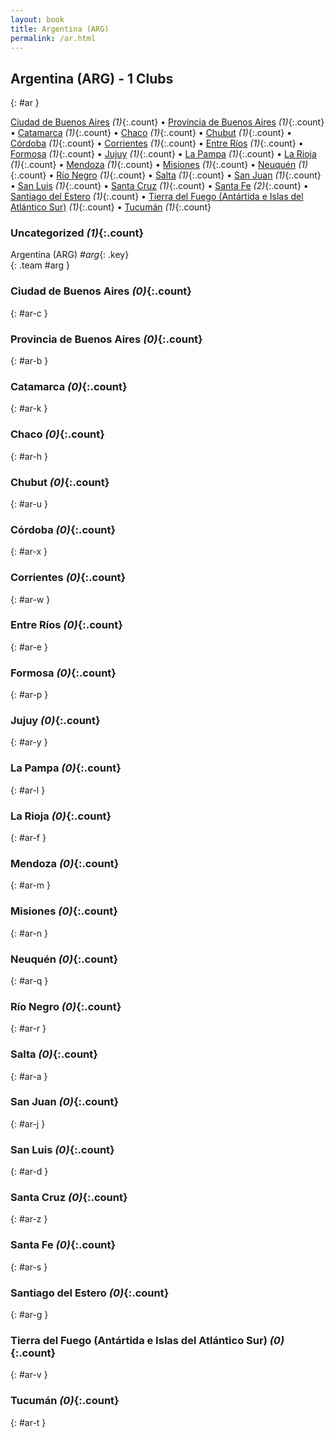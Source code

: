 ```yaml
---
layout: book
title: Argentina (ARG)
permalink: /ar.html
---
```


## Argentina (ARG) - 1 Clubs
{: #ar }






[Ciudad de Buenos Aires](#ar-c) _(1)_{:.count} • [Provincia de Buenos Aires](#ar-b) _(1)_{:.count} • [Catamarca](#ar-k) _(1)_{:.count} • [Chaco](#ar-h) _(1)_{:.count} • [Chubut](#ar-u) _(1)_{:.count} • [Córdoba](#ar-x) _(1)_{:.count} • [Corrientes](#ar-w) _(1)_{:.count} • [Entre Ríos](#ar-e) _(1)_{:.count} • [Formosa](#ar-p) _(1)_{:.count} • [Jujuy](#ar-y) _(1)_{:.count} • [La Pampa](#ar-l) _(1)_{:.count} • [La Rioja](#ar-f) _(1)_{:.count} • [Mendoza](#ar-m) _(1)_{:.count} • [Misiones](#ar-n) _(1)_{:.count} • [Neuquén](#ar-q) _(1)_{:.count} • [Río Negro](#ar-r) _(1)_{:.count} • [Salta](#ar-a) _(1)_{:.count} • [San Juan](#ar-j) _(1)_{:.count} • [San Luis](#ar-d) _(1)_{:.count} • [Santa Cruz](#ar-z) _(1)_{:.count} • [Santa Fe](#ar-s) _(2)_{:.count} • [Santiago del Estero](#ar-g) _(1)_{:.count} • [Tierra del Fuego (Antártida e Islas del Atlántico Sur)](#ar-v) _(1)_{:.count} • [Tucumán](#ar-t) _(1)_{:.count}


### Uncategorized _(1)_{:.count}

Argentina  (ARG)  _#arg_{: .key} <br>
{: .team #arg }



### Ciudad de Buenos Aires _(0)_{:.count}
{: #ar-c }





<div class='columns300' markdown='1'>


</div>



### Provincia de Buenos Aires _(0)_{:.count}
{: #ar-b }





<div class='columns300' markdown='1'>


</div>



### Catamarca _(0)_{:.count}
{: #ar-k }





<div class='columns300' markdown='1'>


</div>



### Chaco _(0)_{:.count}
{: #ar-h }





<div class='columns300' markdown='1'>


</div>



### Chubut _(0)_{:.count}
{: #ar-u }





<div class='columns300' markdown='1'>


</div>



### Córdoba _(0)_{:.count}
{: #ar-x }





<div class='columns300' markdown='1'>


</div>



### Corrientes _(0)_{:.count}
{: #ar-w }





<div class='columns300' markdown='1'>


</div>



### Entre Ríos _(0)_{:.count}
{: #ar-e }





<div class='columns300' markdown='1'>


</div>



### Formosa _(0)_{:.count}
{: #ar-p }





<div class='columns300' markdown='1'>


</div>



### Jujuy _(0)_{:.count}
{: #ar-y }





<div class='columns300' markdown='1'>


</div>



### La Pampa _(0)_{:.count}
{: #ar-l }





<div class='columns300' markdown='1'>


</div>



### La Rioja _(0)_{:.count}
{: #ar-f }





<div class='columns300' markdown='1'>


</div>



### Mendoza _(0)_{:.count}
{: #ar-m }





<div class='columns300' markdown='1'>


</div>



### Misiones _(0)_{:.count}
{: #ar-n }





<div class='columns300' markdown='1'>


</div>



### Neuquén _(0)_{:.count}
{: #ar-q }





<div class='columns300' markdown='1'>


</div>



### Río Negro _(0)_{:.count}
{: #ar-r }





<div class='columns300' markdown='1'>


</div>



### Salta _(0)_{:.count}
{: #ar-a }





<div class='columns300' markdown='1'>


</div>



### San Juan _(0)_{:.count}
{: #ar-j }





<div class='columns300' markdown='1'>


</div>



### San Luis _(0)_{:.count}
{: #ar-d }





<div class='columns300' markdown='1'>


</div>



### Santa Cruz _(0)_{:.count}
{: #ar-z }





<div class='columns300' markdown='1'>


</div>



### Santa Fe _(0)_{:.count}
{: #ar-s }





<div class='columns300' markdown='1'>


</div>



### Santiago del Estero _(0)_{:.count}
{: #ar-g }





<div class='columns300' markdown='1'>


</div>



### Tierra del Fuego (Antártida e Islas del Atlántico Sur) _(0)_{:.count}
{: #ar-v }





<div class='columns300' markdown='1'>


</div>



### Tucumán _(0)_{:.count}
{: #ar-t }





<div class='columns300' markdown='1'>


</div>


 
